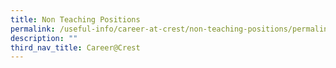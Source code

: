 ```yaml
---
title: Non Teaching Positions
permalink: /useful-info/career-at-crest/non-teaching-positions/permalink/
description: ""
third_nav_title: Career@Crest
---
```



